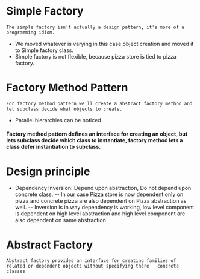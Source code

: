 # Simple Factory
	The simple factory isn't actually a design pattern, it's more of a programming idiom.
  - We moved whatever is varying in this case object creation and moved it to Simple factory class.
  - Simple factory is not flexible, because pizza store is tied to pizza factory.
  
# Factory Method Pattern
	For factory method pattern we'll create a abstract factory method and let subclass decide what objects to create.
- Parallel hierarchies can be noticed.

#### Factory method pattern defines an interface for creating an object,  but lets subclass decide which class to instantiate, factory method lets a class defer instantiation to subclass.

# Design principle
 - Dependency Inversion: Depend upon abstraction, Do not depend upon concrete class.
 	-- In our case Pizza store is now dependent only on pizza and concrete pizza are also dependent on Pizza abstraction as well.
 	-- Inversion is in way dependency is working, low level component is dependent on high level abstraction and high level component are also 	dependent on same abstraction
 	 
# Abstract Factory
	Abstract factory provides an interface for creating families of related or dependent objects without specifying there 	concrete classes
	